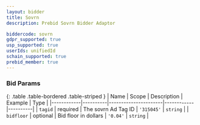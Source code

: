 ```yaml
---
layout: bidder
title: Sovrn
description: Prebid Sovrn Bidder Adaptor

biddercode: sovrn
gdpr_supported: true
usp_supported: true
userIds: unifiedId
schain_supported: true
prebid_member: true
---
```




### Bid Params

{: .table .table-bordered .table-striped }
| Name       | Scope    | Description          | Example    | Type     |
|------------|----------|----------------------|------------|----------|
| `tagid`    | required | The sovrn Ad Tag ID  | `'315045'` | `string` |
| `bidfloor` | optional | Bid floor in dollars | `'0.04'`   | `string` |
